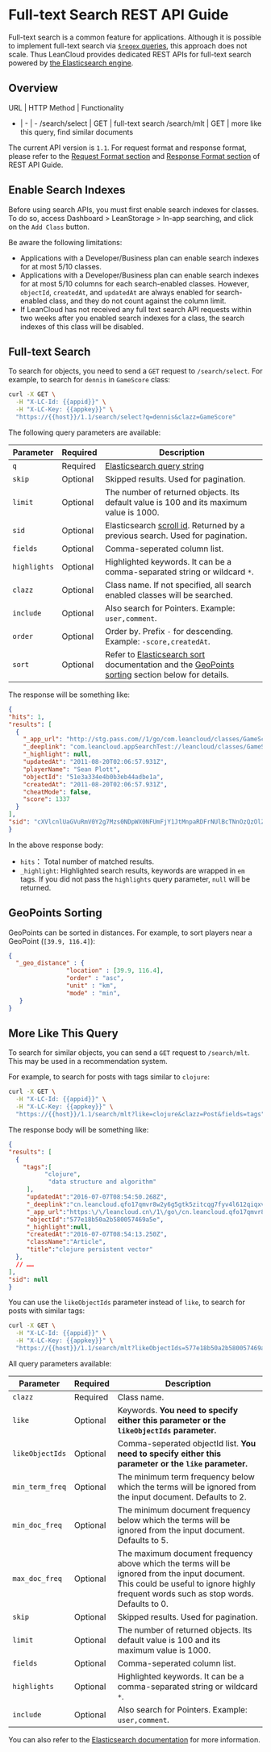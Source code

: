# Full-text Search REST API Guide

Full-text search is a common feature for applications.
Although it is possible to implement full-text search via [`$regex` queries](rest_api.html#regex-queries),
this approach does not scale.
Thus LeanCloud provides dedicated REST APIs for full-text search powered by [the Elasticsearch engine][elastic].

[elastic]: https://www.elastic.co/elasticsearch/

## Overview

URL | HTTP Method | Functionality
- | - | -
/search/select | GET | full-text search
/search/mlt | GET | more like this query, find similar documents

The current API version is `1.1`.
For request format and response format, please refer to the [Request Format section](rest_api.html#Request-Format) and [Response Format section](rest_api.html#Response-Format) of REST API Guide.

## Enable Search Indexes

Before using search APIs, you must first enable search indexes for classes.
To do so, access Dashboard > LeanStorage > In-app searching, and click on the `Add Class` button.

Be aware the following limitations:

- Applications with a Developer/Business plan can enable search indexes for at most 5/10 classes.
- Applications with a Developer/Business plan can enable search indexes for at most 5/10 columns for each search-enabled classes.
  However, `objectId`, `createdAt`, and `updatedAt` are always enabled for search-enabled class, and they do not count against the column limit.
- If LeanCloud has not received any full text search API requests within two weeks after you enabled search indexes for a class, the search indexes of this class will be disabled.

## Full-text Search

To search for objects, you need to send a `GET` request to `/search/select`.
For example, to search for `dennis` in `GameScore` class:

``` sh
curl -X GET \
  -H "X-LC-Id: {{appid}}" \
  -H "X-LC-Key: {{appkey}}" \
  "https://{{host}}/1.1/search/select?q=dennis&clazz=GameScore"
```

The following query parameters are available:

Parameter|Required|Description
---|---|---
`q`|Required|[Elasticsearch query string]
`skip`|Optional|Skipped results. Used for pagination.
`limit`|Optional|The number of returned objects. Its default value is 100 and its maximum value is 1000.
`sid`|Optional|Elasticsearch [scroll id]. Returned by a previous search. Used for pagination.
`fields`|Optional|Comma-seperated column list.
`highlights`|Optional|Highlighted keywords. It can be a comma-separated string or wildcard `*`.
`clazz`|Optional|Class name. If not specified, all search enabled classes will be searched.
`include`|Optional|Also search for Pointers. Example: `user,comment`.
`order`|Optional|Order by. Prefix `-` for descending. Example: `-score,createdAt`.
`sort`|Optional|Refer to [Elasticsearch sort] documentation and the [GeoPoints sorting](#geopoints-sorting) section below for details. 

[Elasticsearch query string]: https://www.elastic.co/guide/en/elasticsearch/reference/6.5/query-dsl-query-string-query.html#query-string-syntax
[scroll id]: https://www.elastic.co/guide/en/elasticsearch/reference/6.5/search-request-scroll.html
[Elasticsearch sort]: https://www.elastic.co/guide/en/elasticsearch/reference/6.5/search-request-sort.html

The response will be something like:

``` json
{
"hits": 1,
"results": [
  {
    "_app_url": "http://stg.pass.com//1/go/com.leancloud/classes/GameScore/51e3a334e4b0b3eb44adbe1a",
    "_deeplink": "com.leancloud.appSearchTest://leancloud/classes/GameScore/51e3a334e4b0b3eb44adbe1a",
    "_highlight": null,
    "updatedAt": "2011-08-20T02:06:57.931Z",
    "playerName": "Sean Plott",
    "objectId": "51e3a334e4b0b3eb44adbe1a",
    "createdAt": "2011-08-20T02:06:57.931Z",
    "cheatMode": false,
    "score": 1337
  }
],
"sid": "cXVlcnlUaGVuRmV0Y2g7Mzs0NDpWX0NFUmFjY1JtMnpaRDFrNUlBcTNnOzQzOlZfQ0VSYWNjUm0yelpEMWs1SUFxM2c7NDU6Vl9DRVJhY2NSbTJ6WkQxazVJQXEzZzswOw=="
}
```

In the above response body:

- `hits`： Total number of matched results.
- `_highlight`: Highlighted search results, keywords are wrapped in `em` tags. If you did not pass the `highlights` query parameter, `null` will be returned.

## GeoPoints Sorting

GeoPoints can be sorted in distances.
For example, to sort players near a GeoPoint (`[39.9, 116.4]`):

```json
{
  "_geo_distance" : {
                "location" : [39.9, 116.4],
                "order" : "asc",
                "unit" : "km",
                "mode" : "min",
   }
}
```

## More Like This Query

To search for similar objects, you can send a `GET` request to `/search/mlt`.
This may be used in a recommendation system.

For example, to search for posts with tags similar to `clojure`:

```sh
curl -X GET \
  -H "X-LC-Id: {{appid}}" \
  -H "X-LC-Key: {{appkey}}" \
  "https://{{host}}/1.1/search/mlt?like=clojure&clazz=Post&fields=tags"
```

The response body will be something like:

```json
{
"results": [
  {  
    "tags":[  
          "clojure",
           "data structure and algorithm"
     ],
     "updatedAt":"2016-07-07T08:54:50.268Z",
     "_deeplink":"cn.leancloud.qfo17qmvr8w2y6g5gtk5zitcqg7fyv4l612qiqxv8uqyo61n:\/\/leancloud\/classes\/Article\/577e18b50a2b580057469a5e",
     "_app_url":"https:\/\/leancloud.cn\/1\/go\/cn.leancloud.qfo17qmvr8w2y6g5gtk5zitcqg7fyv4l612qiqxv8uqyo61n\/classes\/Article\/577e18b50a2b580057469a5e",
     "objectId":"577e18b50a2b580057469a5e",
     "_highlight":null,
     "createdAt":"2016-07-07T08:54:13.250Z",
     "className":"Article",
     "title":"clojure persistent vector"
  },
  // ……
],
"sid": null
}
```

You can use the `likeObjectIds` parameter instead of `like`, to search for posts with similar tags:

```sh
curl -X GET \
  -H "X-LC-Id: {{appid}}" \
  -H "X-LC-Key: {{appkey}}" \
  "https://{{host}}/1.1/search/mlt?likeObjectIds=577e18b50a2b580057469a5e&clazz=Post&fields=tags"
```

All query parameters available:

Parameter|Required|Description
---|---|---
`clazz`|Required|Class name.
`like`|Optional|Keywords. **You need to specify either this parameter or the `likeObjectIds` parameter.**
`likeObjectIds`|Optional|Comma-seperated objectId list. **You need to specify either this parameter or the `like` parameter.**
`min_term_freq`|Optional|The minimum term frequency below which the terms will be ignored from the input document. Defaults to 2.
`min_doc_freq`|Optional|The minimum document frequency below which the terms will be ignored from the input document. Defaults to 5.
`max_doc_freq`|Optional|The maximum document frequency above which the terms will be ignored from the input document. This could be useful to ignore highly frequent words such as stop words. Defaults to 0.
`skip`|Optional|Skipped results. Used for pagination.
`limit`|Optional|The number of returned objects. Its default value is 100 and its maximum value is 1000.
`fields`|Optional|Comma-seperated column list.
`highlights`|Optional|Highlighted keywords. It can be a comma-separated string or wildcard `*`.
`include`|Optional|Also search for Pointers. Example: `user,comment`.

You can also refer to the [Elasticsearch documentation][elastic-more-like-this] for more information.

[elastic-more-like-this]: https://www.elastic.co/guide/en/elasticsearch/reference/6.5/query-dsl-mlt-query.html

